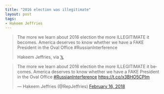 ```yaml
---
title: "2016 election was illegitimate"
layout: post
tags:
- Hakeem Jeffries
---
```


> The more we learn about 2016 election the more ILLEGITIMATE it becomes. America deserves to know whether we have a FAKE President in the Oval Office #RussianInterference
>
> Hakeem Jeffries, via [&#x1D54F;](https://x.com)

<blockquote class="twitter-tweet"><p lang="en" dir="ltr">The more we learn about 2016 election the more ILLEGITIMATE it becomes. America deserves to know whether we have a FAKE President in the Oval Office <a href="https://twitter.com/hashtag/RussianInterference?src=hash&amp;ref_src=twsrc%5Etfw">#RussianInterference</a> <a href="https://t.co/x3BHO5CPIm">https://t.co/x3BHO5CPIm</a></p>&mdash; Hakeem Jeffries (@RepJeffries) <a href="https://twitter.com/RepJeffries/status/964581721088897025?ref_src=twsrc%5Etfw">February 16, 2018</a></blockquote> <script async src="https://platform.twitter.com/widgets.js" charset="utf-8"></script>
